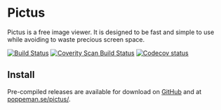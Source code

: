 # Pictus

Pictus is a free image viewer. It is designed to be fast and simple to use while avoiding to waste precious screen space.

[![Build Status](https://travis-ci.org/poppeman/Pictus.svg?branch=master)](https://travis-ci.org/poppeman/Pictus)
[![Coverity Scan Build Status](https://scan.coverity.com/projects/10278/badge.svg)](https://scan.coverity.com/projects/poppeman-pictus)
[![Codecov status](https://codecov.io/github/poppeman/Pictus/coverage.svg?branch=master)](https://codecov.io/gh/poppeman/Pictus)
## Install

Pre-compiled releases are available for download on [GitHub](https://github.com/poppeman/Pictus/releases) and at [poppeman.se/pictus/](https://poppeman.se/pictus/).
